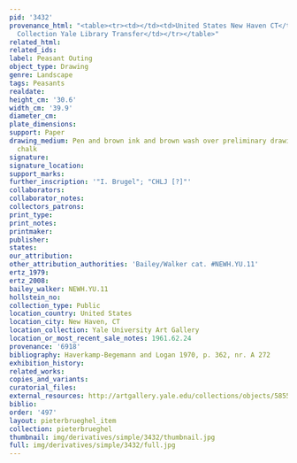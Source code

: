 ```yaml
---
pid: '3432'
provenance_html: "<table><tr><td></td><td>United States New Haven CT</td><td>Egmont
  Collection Yale Library Transfer</td></tr></table>"
related_html: 
related_ids: 
label: Peasant Outing
object_type: Drawing
genre: Landscape
tags: Peasants
realdate: 
height_cm: '30.6'
width_cm: '39.9'
diameter_cm: 
plate_dimensions: 
support: Paper
drawing_medium: Pen and brown ink and brown wash over preliminary drawing in black
  chalk
signature: 
signature_location: 
support_marks: 
further_inscription: '"I. Brugel"; "CHLJ [?]"'
collaborators: 
collaborator_notes: 
collectors_patrons: 
print_type: 
print_notes: 
printmaker: 
publisher: 
states: 
our_attribution: 
other_attribution_authorities: 'Bailey/Walker cat. #NEWH.YU.11'
ertz_1979: 
ertz_2008: 
bailey_walker: NEWH.YU.11
hollstein_no: 
collection_type: Public
location_country: United States
location_city: New Haven, CT
location_collection: Yale University Art Gallery
location_or_most_recent_sale_notes: 1961.62.24
provenance: '6918'
bibliography: Haverkamp-Begemann and Logan 1970, p. 362, nr. A 272
exhibition_history: 
related_works: 
copies_and_variants: 
curatorial_files: 
external_resources: http://artgallery.yale.edu/collections/objects/58555
biblio: 
order: '497'
layout: pieterbrueghel_item
collection: pieterbrueghel
thumbnail: img/derivatives/simple/3432/thumbnail.jpg
full: img/derivatives/simple/3432/full.jpg
---
```

